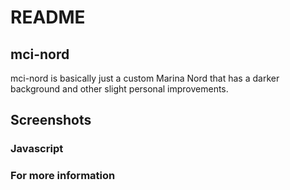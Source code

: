 # README
## mci-nord

mci-nord is basically just a custom Marina Nord that has a darker background and other slight personal improvements. 
## Screenshots

### Javascript
### For more information
